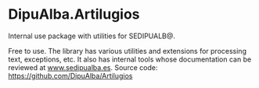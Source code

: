 # DipuAlba.Artilugios

Internal use package with utilities for SEDIPUALB@.

Free to use. The library has various utilities and extensions for processing text, exceptions, etc. It also has internal tools whose documentation can be reviewed at www.sedipualba.es.
Source code:
https://github.com/DipuAlba/Artilugios

[comment]: <> (This is te NuGet package README, visible on NuGet repository)